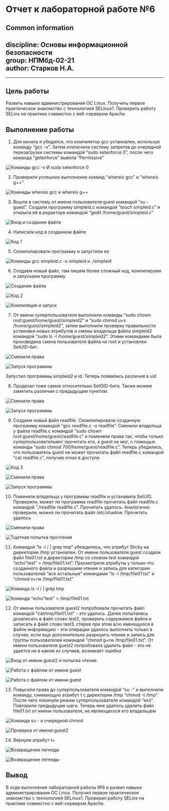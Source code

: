 # **Отчет к лабораторной работе №6**
## **Common information**
discipline: Основы информационной безопасности  
group: НПМбд-02-21  
author: Старков Н.А.
---
---
## **Цель работы**

Развить навыки администрирования ОС Linux. Получить первое практическое знакомство с технологией SELinux1.
Проверить работу SELinx на практике совместно с веб-сервером
Apache.

## **Выполнение работы**

1) Для начала я убедился, что компилятор gcc установлен, используя команду “gcc -v”. Затем отключила систему запретов до очередной перезагрузки системы
командой “sudo setenforce 0”, после чего команда “getenforce” вывела “Permissive”

![Команды gcc -v И sudo setenforce 0](image/1.png)

2) Проверили успешное выполнение команд “whereis gcc” и “whereis g++”

![Комнады whereis gcc и whereis g++ ](image/2.png)

3) Вошли в систему от имени пользователя guest командой “su - guest”. Создали программу simpleid.c командой “touch simpleid.c” и открыла её в редакторе командой “gedit /home/guest/simpleid.c”

![Вход и создание файла](image/3.png)

4) Написали код в созданном файле

![Код 1](image/4.png)

5) Скомпилировали программу и запустили ее 

![Команды gcc simpleid.c -o simpleid и ./simpleid](image/5.png)

6) Создаем новый файл, там пишем более сложный код, компилируем и запускаем программу.

![Создание файла](image/6.png)

![Код 2](image/7.png)

![Компиляция и запуск](image/8.png)

7) От имени суперпользователя выполнили команды “sudo chown root:guest/home/guest/simpleid2” и “sudo chmod u+s /home/guest/simpleid2”, затем выполнили проверку правильности установки новых атрибутов и смены владельца файла simpleid2 командой “sudo ls -l /home/guest/simpleid2”. Этими командами была произведена смена пользователя файла на root и установлен SetUID-бит.

![Сменили права](image/9.png)

![Запуск программы](image/10.png)

Запустил программы simpleid2 и id. Теперь появились различия в uid

8) Проделал тоже самое относительно SetGID-бита. Также можем заметить различия с предыдущим пунктом.

![Сменили права](image/11.png)

![Запуск программы](image/12.png)

9) Создаем новый файл readfile. Скомпилировали созданную программу командой “gcc readfile.c -o readfile”. Сменили владельца у файла readfile.c командой “sudo chown root:guest/home/guest/readfile.c” и поменяли права так, чтобы только суперпользовательмог прочитать его, а guest не мог, с помощью команды “sudo chmod 700/home/guest/readfile.c”. Теперь убедились, что пользователь guest не может
прочитать файл readfile.c командой “cat readfile.c”, получив отказ в доступе.

![Код 3](image/13.png)

![Сменили права](image/14.png)

![Запуск программы](image/15.png)

10) Поменяли владельца у программы readfile и устанавила SetUID. Проверили, может ли программа readfile прочитать файл readfile.c командой “./readfile readfile.c”. Прочитать удалось. Аналогично проверили, можно ли прочитать файл /etc/shadow. Прочитать удалось

![Сменили права](image/16.png)

![Тщетная попытка прочтения](image/17.png)

11) Командой “ls -l / | grep tmp” убеждились, что атрибут Sticky на директории /tmp установлен. От имени пользователя guest создали файл file01.txt в директории /tmp со словом test командой “echo”test” > /tmp/file01.txt”. Просмотрели атрибуты у только что созданного файла и разрешаем чтение и запись для категории пользователей “все остальные” командами “ls -l /tmp/file01.txt” и “chmod o+rw
/tmp/file01.txt”

![Команда ls -l / | grep tmp](image/18.png)

![Команда “echo”test” > /tmp/file01.txt](image/19.png)

12) От имени пользователя guest2 попробовали прочитать файл командой “cat/tmp/file01.txt” - это удалось. Далее попытались дозаписать в файл слово test2, проверить содержимое файла и записать в файл слово test3, стерев при этом всю имеющуюся в файле информацию - эти операции удалось выполнить только в случае, если еще дополнительно разрешить чтение и запись для группы пользователей командой “chmod g+rw /tmp/file01.txt”. От имени пользователя guest2 попробовала удалить файл - это не удается ни в каком из случаев, возникает ошибка

![Вход от имени guest2 и попытка чтения](image/20.png)

![Работа с файлом от имени guest](image/21.png)

![Работа с файлом от имени guest](image/22.png)

13) Повысили права до суперпользователя командой “su -” и выполнили команду, снимающую атрибут t с директории /tmp “chmod -t /tmp”. После чего покинули режим суперпользователя командой “exit”. Повторили предыдущие шаги. Теперь мне удалось удалить файл file01.txt от имени пользователя, не являющегося его владельцем

![Команда su - и очередной chmod](image/23.png)

![Проверка от имени guest2](image/24.png)

14) Вернули атрибут t+

![Возвращение легенды](image/25.png)

![Возвращение легенды](image/26.png)


## **Вывод**
В ходе выполнения лабораторной работы №6 я развил навыки администрирования ОС Linux. Получил первое практическое знакомство с технологией SELinux1.
Проверил работу SELinx на практике совместно с веб-сервером Apache.


